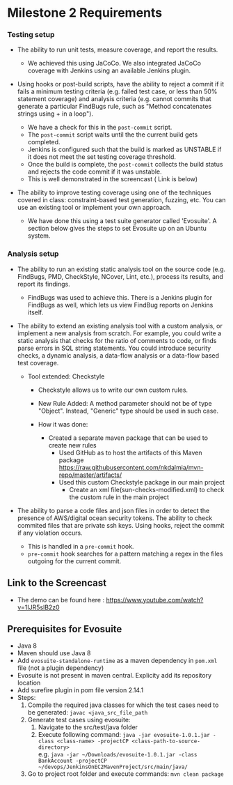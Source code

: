 # Milestone 2 Requirements
### Testing setup
* The ability to run unit tests, measure coverage, and report the results.
	* We achieved this using JaCoCo. We also integrated JaCoCo coverage with Jenkins using an available Jenkins plugin.

* Using hooks or post-build scripts, have the ability to reject a commit if it fails a minimum testing criteria (e.g. failed test case, or less than 50% statement coverage) and analysis criteria (e.g. cannot commits that generate a particular FindBugs rule, such as "Method concatenates strings using + in a loop").
	* We have a check for this in the `post-commit` script. 
	* The `post-commit` script waits until the the current build gets completed.
	* Jenkins is configured such that the build is marked as UNSTABLE if it does not meet the set testing coverage threshold.
	* Once the build is complete, the `post-commit` collects the build status and rejects the code commit if it was unstable.
	* This is well demonstrated in the screencast ( Link is below)

* The ability to improve testing coverage using one of the techniques covered in class: constraint-based test generation, fuzzing, etc. You can use an existing tool or implement your own approach.
	* We have done this using a test suite generator called 'Evosuite'. A section below gives the steps to set Evosuite up on an Ubuntu system.

### Analysis setup

* The ability to run an existing static analysis tool on the source code (e.g. FindBugs, PMD, CheckStyle, NCover, Lint, etc.), process its results, and report its findings.
	* FindBugs was used to achieve this. There is a Jenkins plugin for FindBugs as well, which lets us view FindBug reports on Jenkins itself.

* The ability to extend an existing analysis tool with a custom analysis, or implement a new analysis from scratch. For example, you could write a static analysis that checks for the ratio of comments to code, or finds parse errors in SQL string statements. You could introduce security checks, a dynamic analysis, a data-flow analysis or a data-flow based test coverage.
	* Tool extended: Checkstyle
		* Checkstyle allows us to write our own custom rules.
		* New Rule Added: A method parameter should not be of type "Object". Instead, "Generic" type should be used in such case.

		* How it was done:
		 	* Created a separate maven package that can be used to create new rules
        		* Used GitHub as to host the artifacts of this Maven package https://raw.githubusercontent.com/nkdalmia/mvn-repo/master/artifacts/
    			* Used this custom Checkstyle package in our main project
        			* Create an xml file(sun-checks-modified.xml) to check the custom rule in the main project

* The ability to parse a code files and json files in order to detect the presence of AWS/digital ocean security tokens. The ability to check commited files that are private ssh keys. Using hooks, reject the commit if any violation occurs.
	* This is handled in a `pre-commit` hook.
	* `pre-commit` hook searches for a pattern matching a regex in the files outgoing for the current commit.

## Link to the Screencast 
* The demo can be found here : https://www.youtube.com/watch?v=1IJR5slB2z0

## Prerequisites for Evosuite
* Java 8
* Maven should use Java 8
* Add `evosuite-standalone-runtime` as a maven dependency in `pom.xml` file (not a plugin dependency)
* Evosuite is not present in maven central. Explicity add its repository location
* Add surefire plugin in pom file version 2.14.1
* Steps:
	1. Compile the required java classes for which the test cases need to be generated: `javac <java_src_file_path`
	2. Generate test cases using evosuite:
		1. Navigate to the src/test/java folder
		2. Execute following command:
		`java -jar evosuite-1.0.1.jar -class <class-name> -projectCP <class-path-to-source-directory>` <br>e.g. `java -jar ~/Downloads/evosuite-1.0.1.jar -class BankAccount -projectCP ~/devops/JenkinsOnEC2MavenProject/src/main/java/`
	3. Go to project root folder and execute commands: `mvn clean package`
